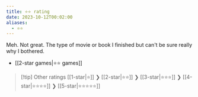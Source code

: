 ```yaml
---
title: ⭐️⭐️ rating
date: 2023-10-12T00:02:00
aliases:
  - ⭐️⭐️
---
```

 Meh. Not great. The type of movie or book I finished but can't be sure really why I bothered. 

- [[2-star games|⭐️⭐️ games]]

> [!tip] Other ratings
> [[1-star|⭐️]] ❯ [[2-star|⭐️⭐️]] ❯ [[3-star|⭐️⭐️⭐️]] ❯ [[4-star|⭐️⭐️⭐️⭐️]] ❯ [[5-star|⭐️⭐️⭐️⭐️⭐️]]
